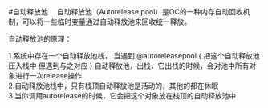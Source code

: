 #自动释放池
　自动释放池（Autorelease pool）是OC的一种内存自动回收机制，可以将一些临时变量通过自动释放池来回收统一释放。
 
自动释放池的原理： 

1.系统中存在一个自动释放池栈， 当遇到 @autoreleasepool { 把这个自动释放池压入栈中
但遇到与之对应 } 自动释放池，出栈，它出栈的时候，会对池中所有对象进行一次release操作  
2.自动释放池栈中，只有栈顶自动释放池是活动的，其他的都在休眠  
3.当你调用autorelease的时候，它会把这个对象放在栈顶的自动释放池中 


